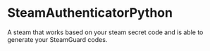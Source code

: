 # SteamAuthenticatorPython
A steam that works based on your steam secret code and is able to generate your SteamGuard codes.
